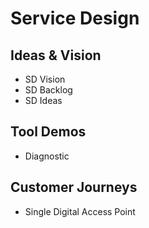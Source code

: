 # Service Design 

## Ideas & Vision
- SD Vision
- SD Backlog
- SD Ideas


## Tool Demos
- Diagnostic

## Customer Journeys
- Single Digital Access Point


